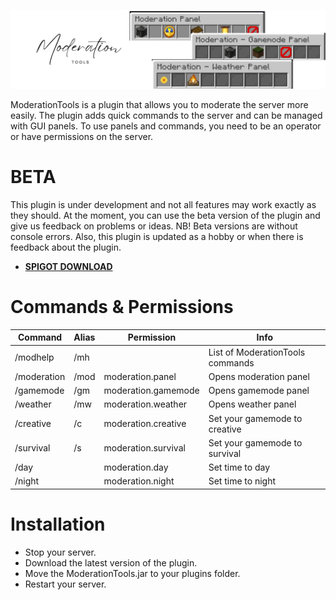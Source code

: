 ![](https://github.com/RobiOfficial/ModerationTools/blob/main/ModerationTools.png?raw=true)

ModerationTools is a plugin that allows you to moderate the server more easily. The plugin adds quick commands to the server and can be managed with GUI panels. To use panels and commands, you need to be an operator or have permissions on the server.

# BETA
This plugin is under development and not all features may work exactly as they should. At the moment, you can use the beta version of the plugin and give us feedback on problems or ideas. NB! Beta versions are without console errors. Also, this plugin is updated as a hobby or when there is feedback about the plugin.

- **[SPIGOT DOWNLOAD](https://www.spigotmc.org/resources/moderationtools.114162/)**

# Commands & Permissions
| Command  | Alias | Permission | Info |
| -------- | ----- | ---------- | ---- |
| /modhelp | /mh |  | List of ModerationTools commands |
| /moderation | /mod | moderation.panel | Opens moderation panel |
| /gamemode | /gm | moderation.gamemode | Opens gamemode panel |
| /weather | /mw | moderation.weather | Opens weather panel |
| /creative | /c | moderation.creative | Set your gamemode to creative |
| /survival | /s | moderation.survival | Set your gamemode to survival |
| /day |  | moderation.day | Set time to day |
| /night |   | moderation.night | Set time to night |

# Installation
- Stop your server.
- Download the latest version of the plugin.
- Move the ModerationTools.jar to your plugins folder.
- Restart your server.
